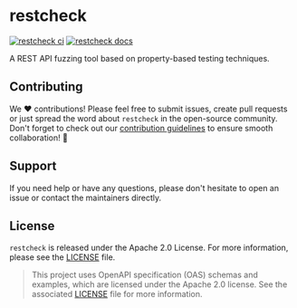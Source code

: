 # restcheck
[![restcheck ci](https://github.com/nomasystems/restcheck/actions/workflows/ci.yml/badge.svg)](https://github.com/nomasystems/restcheck/actions/workflows/ci.yml)
[![restcheck docs](https://github.com/nomasystems/restcheck/actions/workflows/docs.yml/badge.svg)](https://nomasystems.github.io/restcheck)

A REST API fuzzing tool based on property-based testing techniques.

## Contributing

We :heart: contributions! Please feel free to submit issues, create pull requests or just spread the word about `restcheck` in the open-source community. Don't forget to check out our [contribution guidelines](CONTRIBUTING.md) to ensure smooth collaboration! :rocket:

## Support

If you need help or have any questions, please don't hesitate to open an issue or contact the maintainers directly.

## License

`restcheck` is released under the Apache 2.0 License. For more information, please see the [LICENSE](LICENSE) file.
> This project uses OpenAPI specification (OAS) schemas and examples, which are licensed under the Apache 2.0 license. See the associated [LICENSE](priv/oas/LICENSE) file for more information.
